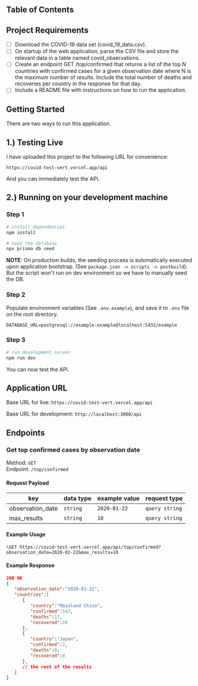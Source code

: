## Table of Contents

## Project Requirements
- [ ] Download the COVID-19 data set (covid_19_data.csv). 
- [ ] On startup of the web application, parse the CSV file and store the relevant data in a table named covid_observations.
- [ ] Create an endpoint GET /top/confirmed that returns a list of the top N countries with confirmed cases for a given observation date where N is the maximum number of results. Include the total number of deaths and recoveries per country in the response for that day.
- [ ] Include a README file with instructions on how to run the application.

## Getting Started

There are two ways to run this application. 

## 1.) Testing Live

I have uploaded this project to the following URL for convenience: 

`https://covid-test-vert.vercel.app/api`

And you can immediately test the API.

## 2.) Running on your development machine

### Step 1
```bash
# install dependencies
npm install

# seed the database
npx prisma db seed
```

**NOTE**: On production builds, the seeding process is automatically executed upon application bootstrap. (See `package.json -> scripts -> postbuild`). But the script won't run on dev environment so we have to manually seed the DB.

### Step 2
Populate environment variables (See `.env.example`), and save it to `.env` file on the root directory.

```env
DATABASE_URL=postgresql://example:example@localhost:5432/example
```
### Step 3
```bash
# run development server
npm run dev
```
You can now test the API.

## Application URL

Base URL for live: `https://covid-test-vert.vercel.app/api`

Base URL for development: `http://localhost:3000/api`

## Endpoints
### Get top confirmed cases by observation date
Method: `GET`  
Endpoint: `/top/confirmed`  

#### Request Payload
| key | data type | example value | request type |
| --- | ----- | --------- | ------------ |
| observation_date | `string` | `2020-01-22` | `query string`|
| max_results | `string` | `10` | `query string`|

#### Example Usage

`\GET https://covid-test-vert.vercel.app/api/top/confirmed?observation_date=2020-01-22&max_results=10`

#### Example Response
```json
200 OK
{
   "observation_date":"2020-01-22",
   "countries":[
      {
         "country":"Mainland China",
         "confirmed":547,
         "deaths":17,
         "recovered":28
      },
      {
         "country":"Japan",
         "confirmed":2,
         "deaths":0,
         "recovered":0
      },
      // the rest of the results
   ]
}
```
